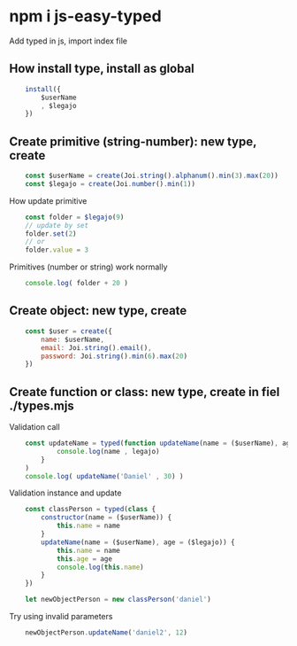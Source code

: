 # npm i js-easy-typed
Add typed in js, import index file

## How install type, install as global 

```js
	install({
		$userName
		, $legajo
	})
```

## Create primitive (string-number): new type, create 

```js
	const $userName = create(Joi.string().alphanum().min(3).max(20))
	const $legajo = create(Joi.number().min(1))
```

How update primitive

```js
	const folder = $legajo(9)
	// update by set
	folder.set(2)
	// or 
	folder.value = 3
```


Primitives (number or string) work normally

```js
	console.log( folder + 20 )
```

## Create object: new type, create 

```js
	const $user = create({
		name: $userName,
		email: Joi.string().email(),
		password: Joi.string().min(6).max(20)
	})
```

## Create function or class: new type, create in fiel ./types.mjs
Validation call


```js
	const updateName = typed(function updateName(name = ($userName), age = ($legajo)) {
			console.log(name , legajo)
		}
	)
	console.log( updateName('Daniel' , 30) )
```

Validation instance and update


```js
	const classPerson = typed(class {
		constructor(name = ($userName)) {
			this.name = name
		}
		updateName(name = ($userName), age = ($legajo)) {
			this.name = name
			this.age = age
			console.log(this.name)
		}
	})

	let newObjectPerson = new classPerson('daniel')
```

Try using invalid parameters



```js
	newObjectPerson.updateName('daniel2', 12)
```